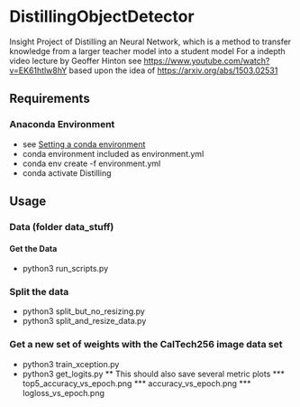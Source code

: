 # DistillingObjectDetector
Insight Project of Distilling an Neural Network, which is a method to transfer knowledge from a larger teacher model into a student model
For a indepth video lecture by Geoffer Hinton see
https://www.youtube.com/watch?v=EK61htlw8hY
based upon the idea of
https://arxiv.org/abs/1503.02531

## Requirements
### Anaconda Environment
* see [Setting a conda environment](https://conda.io/projects/conda/en/latest/user-guide/tasks/manage-environments.html#creating-an-environment-from-an-environment-yml-file)
* conda environment included as environment.yml
*  conda env create -f environment.yml
* conda activate Distilling


## Usage
### Data (folder data_stuff)
#### Get the Data
* python3 run_scripts.py
### Split the data
* python3 split_but_no_resizing.py
* python3 split_and_resize_data.py
### Get a new set of weights with the CalTech256 image data set
* python3 train_xception.py
* python3 get_logits.py
** This should also save several metric plots
*** top5_accuracy_vs_epoch.png
*** accuracy_vs_epoch.png
*** logloss_vs_epoch.png

